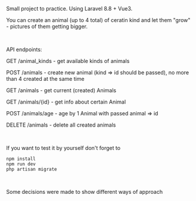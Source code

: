 Small project to practice. Using Laravel 8.8 + Vue3.

You can create an animal (up to 4 total) of ceratin kind and let them "grow" - pictures of them getting bigger.

</br>

API endpoints:

GET /animal_kinds - get available kinds of animals

POST /animals - create new animal (kind => id should be passed), no more than 4 created at the same time

GET /animals - get current (created) Animals

GET /animals/{id} - get info about certain Animal

POST /animals/age - age by 1 Animal with passed animal => id

DELETE /animals - delete all created animals

</br>

If you want to test it by yourself don't forget to 

```
npm install
npm run dev
php artisan migrate
```

</br>

Some decisions were made to show different ways of approach
